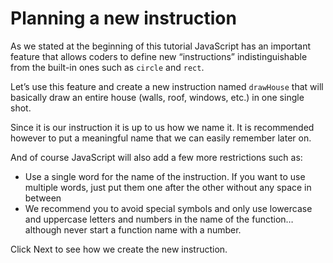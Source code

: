 # Planning a new instruction

As we stated at the beginning of this tutorial JavaScript has an important feature that allows coders to define new “instructions” indistinguishable from the built-in ones such as `circle` and `rect`.

Let’s use this feature and create a new instruction named `drawHouse` that will basically draw an entire house (walls, roof, windows, etc.) in one single shot.

Since it is our instruction it is up to us how we name it. It is recommended however to put a meaningful name that we can easily remember later on. 

And of course JavaScript will also add a few more restrictions such as:

-	Use a single word for the name of the instruction. If you want to use multiple words, just put them one after the other without any space in between
-	We recommend you to avoid special symbols and only use lowercase and uppercase letters and numbers in the name of the function… although never start a function name with a number.

Click Next to see how we create the new instruction.
